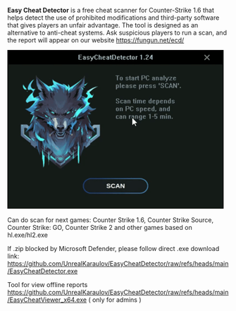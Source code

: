 **Easy Cheat Detector** is a free cheat scanner for Counter-Strike 1.6 that helps detect the use of prohibited modifications and third-party software that gives players an unfair advantage. The tool is designed as an alternative to anti-cheat systems. Ask suspicious players to run a scan, and the report will appear on our website https://fungun.net/ecd/

![Animation](https://github.com/UnrealKaraulov/EasyCheatDetector/blob/main/veed_converted.gif)

Can do scan for next games: Counter Strike 1.6, Counter Strike Source, Counter Strike: GO, Counter Strike 2 and other games based on hl.exe/hl2.exe


If .zip blocked by Microsoft Defender, please follow direct .exe download link:
https://github.com/UnrealKaraulov/EasyCheatDetector/raw/refs/heads/main/EasyCheatDetector.exe


Tool for view offline reports https://github.com/UnrealKaraulov/EasyCheatDetector/raw/refs/heads/main/EasyCheatViewer_x64.exe ( only for admins )
